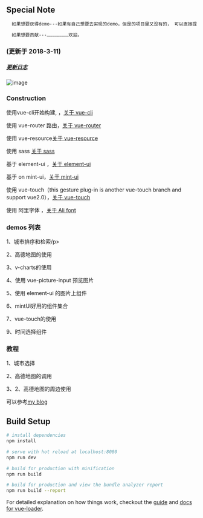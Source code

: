 
<h2>Special Note</h2>

``` bash
  如果想要获得demo---如果有自己想要去实现的demo，但是的项目里又没有的， 可以直接提 Issues，作者和贡献者会在空余的时间帮你尝试去实现，

  如果想要贡献---……………………欢迎。
```

<h3 class="myH3">(更新于 2018-3-11)</h3>
<h5><a href="./Log">更新日志</a></h5>

![image](https://qianyinghuanmie.github.io/vue2.0-demos/dist/static/help.gif)


<h3 class="myH3">Construction</h3>
<p>使用vue-cli开始构建, ，<a href="https://github.com/vuejs/vue-cli">关于 vue-cli</a></p>
<p>使用 vue-router 路由，<a href="https://github.com/vuejs/vue-cli">关于 vue-router</a></p>
<!-- <p>Use vuex processing business <a href="https://github.com/vuejs/vuex">about vuex</a></p> -->
<p>使用 vue-resource<a href="https://github.com/pagekit/vue-resource">关于 vue-resource</a></p>
<p>使用 sass <a href="https://github.com/sass/sass">关于 sass</a></p>
<p>基于 element-ui ，<a href="http://element.eleme.io/#/zh-CN/component/quickstart">关于 element-ui</a></p>
<p>基于 on mint-ui，<a href="https://github.com/ElemeFE/mint-ui">关于 mint-ui</a></p>
<p>使用 vue-touch（this gesture plug-in is another vue-touch branch and support vue2.0），<a href="https://github.com/vuejs/vue-touch/tree/next">关于 vue-touch</a></p>
<p>使用 阿里字体 ，<a href="http://www.iconfont.cn/home/index">关于 Ali font</a></p>
<h3 class="myH3">demos 列表</h3>
<p>1、城市排序和检索/p>  
<p>2、高德地图的使用</p>
<p>3、v-charts的使用</p>
<p>4、使用 vue-picture-input 预览图片</p>
<p>5、使用 element-ui 的图片上组件</p>
<p>6、mintUi好用的组件集合 </p>
<p>7、vue-touch的使用</p>
<p>9、时间选择组件</p>
<h3 class="myH3">教程</h3>
<p>1、城市选择</p>  
<p>2、高德地图的调用</p>
<p>3、2、高德地图的周边使用</p>

可以参考[my blog](http://www.cnblogs.com/star-wind/)

## Build Setup

``` bash
# install dependencies
npm install

# serve with hot reload at localhost:8080  
npm run dev

# build for production with minification    
npm run build

# build for production and view the bundle analyzer report
npm run build --report
```

For detailed explanation on how things work, checkout the [guide](http://vuejs-templates.github.io/webpack/) and [docs for vue-loader](http://vuejs.github.io/vue-loader).
